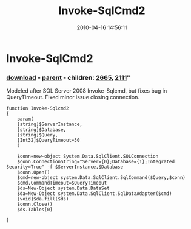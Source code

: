 ﻿---
pid:            1791
parent:         1790
children:       2665,2111
poster:         Chad Miller
title:          Invoke-SqlCmd2
date:           2010-04-16 14:56:11
format:         posh
---

# Invoke-SqlCmd2

### [download](1791.ps1) - [parent](1790.md) - children: [2665](2665.md), [2111](2111.md)"

Modeled after SQL Server 2008 Invoke-Sqlcmd, but fixes bug in QueryTimeout. Fixed minor issue closing connection.

```posh
function Invoke-Sqlcmd2
{
    param(
    [string]$ServerInstance,
    [string]$Database,
    [string]$Query,
    [Int32]$QueryTimeout=30
    )

    $conn=new-object System.Data.SqlClient.SQLConnection
    $conn.ConnectionString="Server={0};Database={1};Integrated Security=True" -f $ServerInstance,$Database
    $conn.Open()
    $cmd=new-object system.Data.SqlClient.SqlCommand($Query,$conn)
    $cmd.CommandTimeout=$QueryTimeout
    $ds=New-Object system.Data.DataSet
    $da=New-Object system.Data.SqlClient.SqlDataAdapter($cmd)
    [void]$da.fill($ds)
    $conn.Close()
    $ds.Tables[0]

}
```
